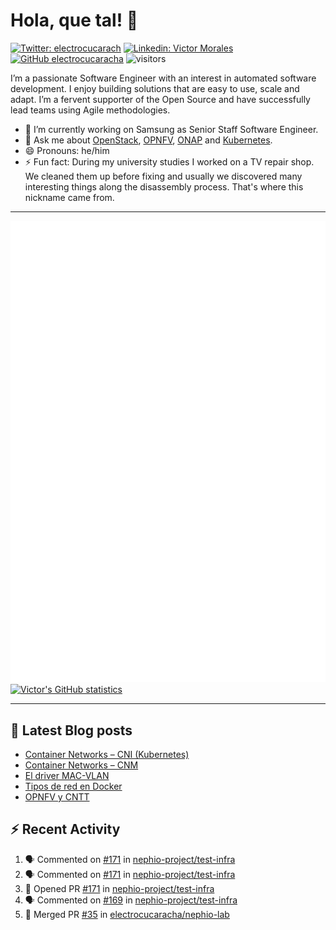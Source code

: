 # Hola, que tal! 👋

[![Twitter: electrocucarach](https://img.shields.io/twitter/follow/electrocucarach?style=social)](https://twitter.com/electrocucarach)
[![Linkedin: Victor Morales](https://img.shields.io/badge/-VictorMorales-blue?style=flat-square&logo=Linkedin&logoColor=white&link=https://www.linkedin.com/in/electrocucaracha/)](https://www.linkedin.com/in/electrocucaracha/)
[![GitHub electrocucaracha](https://img.shields.io/github/followers/electrocucaracha?label=follow&style=social)](https://github.com/electrocucaracha)
![visitors](https://visitor-badge.laobi.icu/badge?page_id=electrocucaracha.electrocucaracha)

I’m a passionate Software Engineer with an interest in automated
software development. I enjoy building solutions that are easy to use,
scale and adapt. I’m a fervent supporter of the Open Source and have
successfully lead teams using Agile methodologies.

- 🔭 I’m currently working on Samsung as Senior Staff Software
Engineer.
- 💬 Ask me about [OpenStack](https://www.openstack.org/),
[OPNFV](https://www.opnfv.org/), [ONAP](https://www.onap.org/) and
[Kubernetes](https://kubernetes.io/).
- 😄 Pronouns: he/him
- ⚡ Fun fact: During my university studies I worked on a TV repair
shop. We cleaned them up before fixing and usually we discovered many
interesting things along the disassembly process. That's where this
nickname came from.

---

![Metrics](https://github.com/electrocucaracha/electrocucaracha/blob/master/github-metrics.svg)
[![Victor's GitHub statistics](https://github-readme-stats.vercel.app/api?username=electrocucaracha)](https://github.com/anuraghazra/github-readme-stats#github-stats-card)

---

## 📘 Latest Blog posts

<!-- BLOG-POST-LIST:START -->
- [Container Networks – CNI &lpar;Kubernetes&rpar;](https://electrocucaracha.com/2021/07/05/container-networks-cni/)
- [Container Networks – CNM](https://electrocucaracha.com/2020/08/28/container-network-model/)
- [El driver MAC-VLAN](https://electrocucaracha.com/2020/07/01/el-driver-mac-vlan/)
- [Tipos de red en Docker](https://electrocucaracha.com/2020/06/13/tipos-de-red-en-docker/)
- [OPNFV y CNTT](https://electrocucaracha.com/2020/05/29/opnfv-y-cntt/)
<!-- BLOG-POST-LIST:END -->

## :zap: Recent Activity

<!--START_SECTION:activity-->
1. 🗣 Commented on [#171](https://github.com/nephio-project/test-infra/pull/171#issuecomment-1673991433) in [nephio-project/test-infra](https://github.com/nephio-project/test-infra)
2. 🗣 Commented on [#171](https://github.com/nephio-project/test-infra/pull/171#issuecomment-1673991277) in [nephio-project/test-infra](https://github.com/nephio-project/test-infra)
3. 💪 Opened PR [#171](https://github.com/nephio-project/test-infra/pull/171) in [nephio-project/test-infra](https://github.com/nephio-project/test-infra)
4. 🗣 Commented on [#169](https://github.com/nephio-project/test-infra/pull/169#issuecomment-1673915651) in [nephio-project/test-infra](https://github.com/nephio-project/test-infra)
5. 🎉 Merged PR [#35](https://github.com/electrocucaracha/nephio-lab/pull/35) in [electrocucaracha/nephio-lab](https://github.com/electrocucaracha/nephio-lab)
<!--END_SECTION:activity-->
